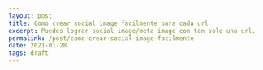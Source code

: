 ```yaml
---
layout: post
title: Como crear social image fácilmente para cada url
excerpt: Puedes lograr social image/meta image con tan solo una url.
permalink: /post/como-crear-social-image-facilmente
date: 2021-01-28
tags: draft
---
```

